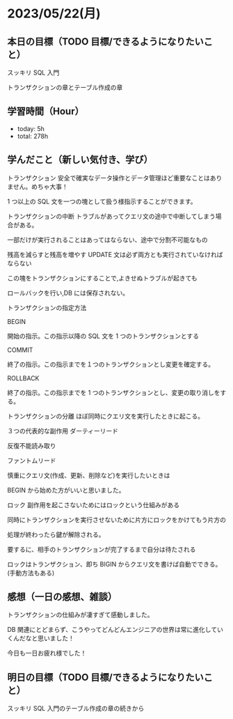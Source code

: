 # 2023/05/22(月)

## 本日の目標（TODO 目標/できるようになりたいこと）

スッキリ SQL 入門

トランザクションの章とテーブル作成の章

## 学習時間（Hour）

- today: 5h
- total: 278h

## 学んだこと（新しい気付き、学び）

トランザクション
安全で確実なデータ操作とデータ管理ほど重要なことはありません。めちゃ大事！

1 つ以上の SQL 文を一つの塊として扱う様指示することができます。

トランザクションの中断
トラブルがあってクエリ文の途中で中断してしまう場合がある。

一部だけが実行されることはあってはならない、途中で分割不可能なもの

残高を減らすと残高を増やす UPDATE 文は必ず両方とも実行されていなければならない

この塊をトランザクションにすることで,よきせぬトラブルが起きても

ロールバックを行い,DB には保存されない。

トランザクションの指定方法

BEGIN

開始の指示。この指示以降の SQL 文を 1 つのトランザクションとする

COMMIT

終了の指示。この指示までを１つのトランザクションとし変更を確定する。

ROLLBACK

終了の指示。この指示までを 1 つのトランザクションとし、変更の取り消しをする。

トランザクションの分離
ほぼ同時にクエリ文を実行したときに起こる。

３つの代表的な副作用
ダーティーリード

反復不能読み取り

ファントムリード

慎重にクエリ文(作成、更新、削除など)を実行したいときは

BEGIN から始めた方がいいと思いました。

ロック
副作用を起こさないためにはロックという仕組みがある

同時にトランザクションを実行させないために片方にロックをかけてもう片方の

処理が終わったら鍵が解除される。

要するに、相手のトランザクションが完了するまで自分は待たされる

ロックはトランザクション、即ち BIGIN からクエリ文を書けば自動でできる。(手動方法もある)

## 感想（一日の感想、雑談）

トランザクションの仕組みが凄すぎて感動しました。

DB 関連にとどまらず、こうやってどんどんエンジニアの世界は常に進化していくんだなと思いました！

今日も一日お疲れ様でした！

## 明日の目標（TODO 目標/できるようになりたいこと）

スッキリ SQL 入門のテーブル作成の章の続きから
